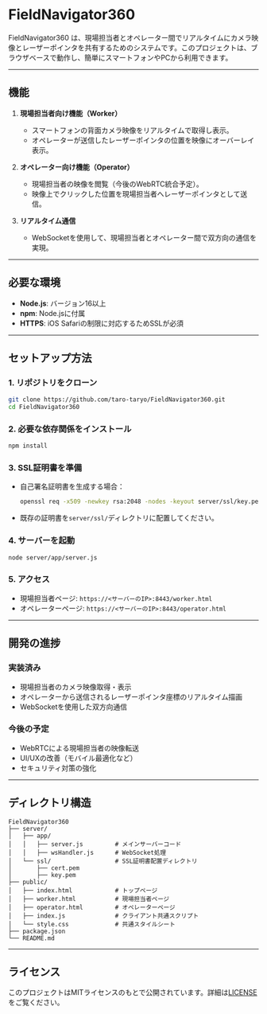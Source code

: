 # FieldNavigator360

FieldNavigator360 は、現場担当者とオペレーター間でリアルタイムにカメラ映像とレーザーポインタを共有するためのシステムです。このプロジェクトは、ブラウザベースで動作し、簡単にスマートフォンやPCから利用できます。

---

## 機能

1. **現場担当者向け機能（Worker）**
   - スマートフォンの背面カメラ映像をリアルタイムで取得し表示。
   - オペレーターが送信したレーザーポインタの位置を映像にオーバーレイ表示。

2. **オペレーター向け機能（Operator）**
   - 現場担当者の映像を閲覧（今後のWebRTC統合予定）。
   - 映像上でクリックした位置を現場担当者へレーザーポインタとして送信。

3. **リアルタイム通信**
   - WebSocketを使用して、現場担当者とオペレーター間で双方向の通信を実現。

---

## 必要な環境

- **Node.js**: バージョン16以上
- **npm**: Node.jsに付属
- **HTTPS**: iOS Safariの制限に対応するためSSLが必須

---

## セットアップ方法

### 1. リポジトリをクローン
```bash
git clone https://github.com/taro-taryo/FieldNavigator360.git
cd FieldNavigator360
```

### 2. 必要な依存関係をインストール
```bash
npm install
```

### 3. SSL証明書を準備
- 自己署名証明書を生成する場合：
  ```bash
  openssl req -x509 -newkey rsa:2048 -nodes -keyout server/ssl/key.pem -out server/ssl/cert.pem -days 365
  ```
- 既存の証明書を`server/ssl/`ディレクトリに配置してください。

### 4. サーバーを起動
```bash
node server/app/server.js
```

### 5. アクセス
- 現場担当者ページ: `https://<サーバーのIP>:8443/worker.html`
- オペレーターページ: `https://<サーバーのIP>:8443/operator.html`

---

## 開発の進捗

### 実装済み
- 現場担当者のカメラ映像取得・表示
- オペレーターから送信されるレーザーポインタ座標のリアルタイム描画
- WebSocketを使用した双方向通信

### 今後の予定
- WebRTCによる現場担当者の映像転送
- UI/UXの改善（モバイル最適化など）
- セキュリティ対策の強化

---

## ディレクトリ構造

```
FieldNavigator360
├── server/
│   ├── app/
│   │   ├── server.js         # メインサーバーコード
│   │   ├── wsHandler.js      # WebSocket処理
│   └── ssl/                  # SSL証明書配置ディレクトリ
│       ├── cert.pem
│       ├── key.pem
├── public/
│   ├── index.html            # トップページ
│   ├── worker.html           # 現場担当者ページ
│   ├── operator.html         # オペレーターページ
│   ├── index.js              # クライアント共通スクリプト
│   └── style.css             # 共通スタイルシート
├── package.json
└── README.md
```

---

## ライセンス

このプロジェクトはMITライセンスのもとで公開されています。詳細は[LICENSE](LICENSE)をご覧ください。

